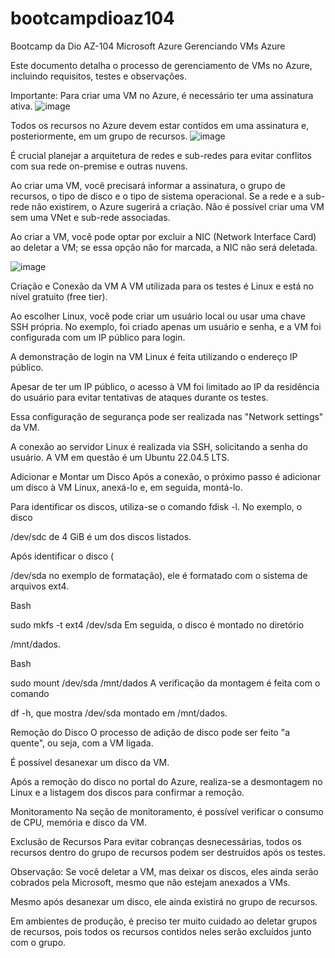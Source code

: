 # bootcampdioaz104
Bootcamp da Dio AZ-104 Microsoft Azure
Gerenciando VMs Azure 

Este documento detalha o processo de gerenciamento de VMs no Azure, incluindo requisitos, testes e observações. 

Importante:
Para criar uma VM no Azure, é necessário ter uma assinatura ativa. 
![image](https://github.com/user-attachments/assets/75187e91-a82c-4b96-aa77-490754fc1542)


Todos os recursos no Azure devem estar contidos em uma assinatura e, posteriormente, em um grupo de recursos. 
![image](https://github.com/user-attachments/assets/f2d4a972-32f7-4008-8dab-546124eeecdb)


É crucial planejar a arquitetura de redes e sub-redes para evitar conflitos com sua rede on-premise e outras nuvens. 

Ao criar uma VM, você precisará informar a assinatura, o grupo de recursos, o tipo de disco e o tipo de sistema operacional. Se a rede e a sub-rede não existirem, o Azure sugerirá a criação. Não é possível criar uma VM sem uma VNet e sub-rede associadas. 

Ao criar a VM, você pode optar por excluir a NIC (Network Interface Card) ao deletar a VM; se essa opção não for marcada, a NIC não será deletada. 

![image](https://github.com/user-attachments/assets/9ddca380-4dea-4370-9fb2-c5368e47c744)


Criação e Conexão da VM
A VM utilizada para os testes é Linux e está no nível gratuito (free tier). 

Ao escolher Linux, você pode criar um usuário local ou usar uma chave SSH própria. No exemplo, foi criado apenas um usuário e senha, e a VM foi configurada com um IP público para login. 

A demonstração de login na VM Linux é feita utilizando o endereço IP público. 

Apesar de ter um IP público, o acesso à VM foi limitado ao IP da residência do usuário para evitar tentativas de ataques durante os testes. 

Essa configuração de segurança pode ser realizada nas "Network settings" da VM. 

A conexão ao servidor Linux é realizada via SSH, solicitando a senha do usuário. A VM em questão é um Ubuntu 22.04.5 LTS. 

Adicionar e Montar um Disco
Após a conexão, o próximo passo é adicionar um disco à VM Linux, anexá-lo e, em seguida, montá-lo. 

Para identificar os discos, utiliza-se o comando fdisk -l. No exemplo, o disco 

/dev/sdc de 4 GiB é um dos discos listados. 

Após identificar o disco (

/dev/sda no exemplo de formatação), ele é formatado com o sistema de arquivos ext4. 

Bash

sudo mkfs -t ext4 /dev/sda 
Em seguida, o disco é montado no diretório 

/mnt/dados. 

Bash

sudo mount /dev/sda /mnt/dados 
A verificação da montagem é feita com o comando 

df -h, que mostra /dev/sda montado em /mnt/dados. 

Remoção do Disco
O processo de adição de disco pode ser feito "a quente", ou seja, com a VM ligada. 

É possível desanexar um disco da VM. 

Após a remoção do disco no portal do Azure, realiza-se a desmontagem no Linux e a listagem dos discos para confirmar a remoção. 

Monitoramento
Na seção de monitoramento, é possível verificar o consumo de CPU, memória e disco da VM. 

Exclusão de Recursos
Para evitar cobranças desnecessárias, todos os recursos dentro do grupo de recursos podem ser destruídos após os testes. 


Observação: Se você deletar a VM, mas deixar os discos, eles ainda serão cobrados pela Microsoft, mesmo que não estejam anexados a VMs. 

Mesmo após desanexar um disco, ele ainda existirá no grupo de recursos. 

Em ambientes de produção, é preciso ter muito cuidado ao deletar grupos de recursos, pois todos os recursos contidos neles serão excluídos junto com o grupo. 

